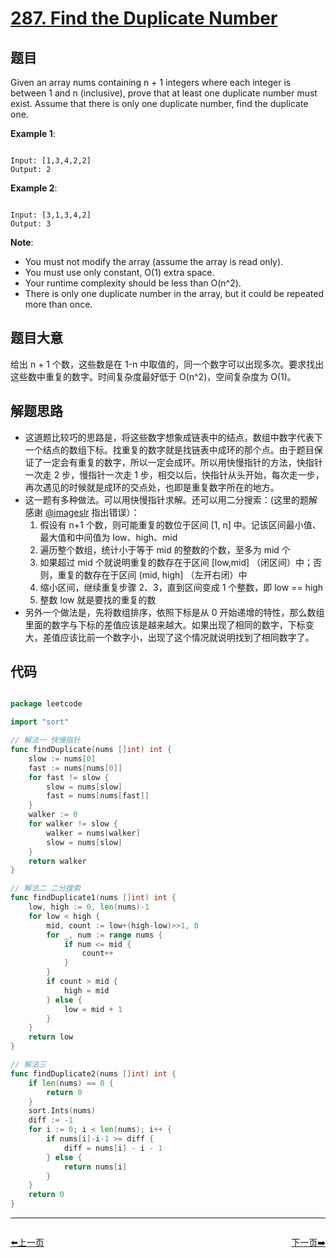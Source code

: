 # [287. Find the Duplicate Number](https://leetcode.com/problems/find-the-duplicate-number/)

## 题目

Given an array nums containing n + 1 integers where each integer is between 1 and n (inclusive), prove that at least one duplicate number must exist. Assume that there is only one duplicate number, find the duplicate one.

**Example 1**:

```

Input: [1,3,4,2,2]
Output: 2

```

**Example 2**:

```

Input: [3,1,3,4,2]
Output: 3

```

**Note**:  

- You must not modify the array (assume the array is read only).
- You must use only constant, O(1) extra space.
- Your runtime complexity should be less than O(n^2).
- There is only one duplicate number in the array, but it could be repeated more than once.

## 题目大意

给出 n + 1 个数，这些数是在 1-n 中取值的，同一个数字可以出现多次。要求找出这些数中重复的数字。时间复杂度最好低于 O(n^2)，空间复杂度为 O(1)。

## 解题思路

- 这道题比较巧的思路是，将这些数字想象成链表中的结点，数组中数字代表下一个结点的数组下标。找重复的数字就是找链表中成环的那个点。由于题目保证了一定会有重复的数字，所以一定会成环。所以用快慢指针的方法，快指针一次走 2 步，慢指针一次走 1 步，相交以后，快指针从头开始，每次走一步，再次遇见的时候就是成环的交点处，也即是重复数字所在的地方。
- 这一题有多种做法。可以用快慢指针求解。还可以用二分搜索：(这里的题解感谢 [@imageslr](https://github.com/imageslr) 指出错误）：
	1. 假设有 n+1 个数，则可能重复的数位于区间 [1, n] 中。记该区间最小值、最大值和中间值为 low、high、mid
	2. 遍历整个数组，统计小于等于 mid 的整数的个数，至多为 mid 个
	3. 如果超过 mid 个就说明重复的数存在于区间 [low,mid] （闭区间）中；否则，重复的数存在于区间 (mid, high] （左开右闭）中
	4. 缩小区间，继续重复步骤 2、3，直到区间变成 1 个整数，即 low == high
	5. 整数 low 就是要找的重复的数
- 另外一个做法是，先将数组排序，依照下标是从 0 开始递增的特性，那么数组里面的数字与下标的差值应该是越来越大。如果出现了相同的数字，下标变大，差值应该比前一个数字小，出现了这个情况就说明找到了相同数字了。

## 代码

```go

package leetcode

import "sort"

// 解法一 快慢指针
func findDuplicate(nums []int) int {
	slow := nums[0]
	fast := nums[nums[0]]
	for fast != slow {
		slow = nums[slow]
		fast = nums[nums[fast]]
	}
	walker := 0
	for walker != slow {
		walker = nums[walker]
		slow = nums[slow]
	}
	return walker
}

// 解法二 二分搜索
func findDuplicate1(nums []int) int {
	low, high := 0, len(nums)-1
	for low < high {
		mid, count := low+(high-low)>>1, 0
		for _, num := range nums {
			if num <= mid {
				count++
			}
		}
		if count > mid {
			high = mid
		} else {
			low = mid + 1
		}
	}
	return low
}

// 解法三
func findDuplicate2(nums []int) int {
	if len(nums) == 0 {
		return 0
	}
	sort.Ints(nums)
	diff := -1
	for i := 0; i < len(nums); i++ {
		if nums[i]-i-1 >= diff {
			diff = nums[i] - i - 1
		} else {
			return nums[i]
		}
	}
	return 0
}

```


----------------------------------------------
<div style="display: flex;justify-content: space-between;align-items: center;">
<p><a href="https://books.halfrost.com/leetcode/ChapterFour/0200~0299/0284.Peeking-Iterator/">⬅️上一页</a></p>
<p><a href="https://books.halfrost.com/leetcode/ChapterFour/0200~0299/0290.Word-Pattern/">下一页➡️</a></p>
</div>
